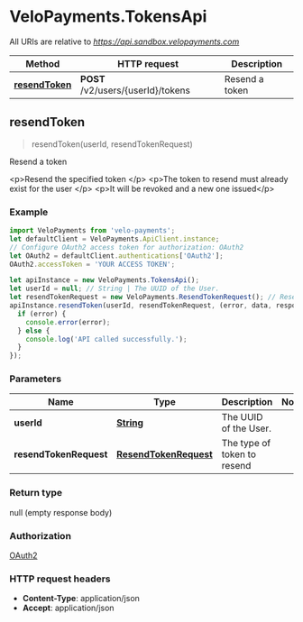 # VeloPayments.TokensApi

All URIs are relative to *https://api.sandbox.velopayments.com*

Method | HTTP request | Description
------------- | ------------- | -------------
[**resendToken**](TokensApi.md#resendToken) | **POST** /v2/users/{userId}/tokens | Resend a token



## resendToken

> resendToken(userId, resendTokenRequest)

Resend a token

&lt;p&gt;Resend the specified token &lt;/p&gt; &lt;p&gt;The token to resend must already exist for the user &lt;/p&gt; &lt;p&gt;It will be revoked and a new one issued&lt;/p&gt; 

### Example

```javascript
import VeloPayments from 'velo-payments';
let defaultClient = VeloPayments.ApiClient.instance;
// Configure OAuth2 access token for authorization: OAuth2
let OAuth2 = defaultClient.authentications['OAuth2'];
OAuth2.accessToken = 'YOUR ACCESS TOKEN';

let apiInstance = new VeloPayments.TokensApi();
let userId = null; // String | The UUID of the User.
let resendTokenRequest = new VeloPayments.ResendTokenRequest(); // ResendTokenRequest | The type of token to resend
apiInstance.resendToken(userId, resendTokenRequest, (error, data, response) => {
  if (error) {
    console.error(error);
  } else {
    console.log('API called successfully.');
  }
});
```

### Parameters


Name | Type | Description  | Notes
------------- | ------------- | ------------- | -------------
 **userId** | [**String**](.md)| The UUID of the User. | 
 **resendTokenRequest** | [**ResendTokenRequest**](ResendTokenRequest.md)| The type of token to resend | 

### Return type

null (empty response body)

### Authorization

[OAuth2](../README.md#OAuth2)

### HTTP request headers

- **Content-Type**: application/json
- **Accept**: application/json

